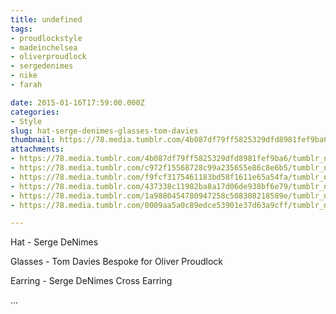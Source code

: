 ```yaml
---
title: undefined
tags:
- proudlockstyle
- madeinchelsea
- oliverproudlock
- sergedenimes
- nike
- farah

date: 2015-01-16T17:59:00.000Z
categories:
- Style
slug: hat-serge-denimes-glasses-tom-davies
thumbnail: https://78.media.tumblr.com/4b087df79ff5825329dfd8981fef9ba6/tumblr_nia7ayUqUq1rhrm24o3_1280.jpg
attachments:
- https://78.media.tumblr.com/4b087df79ff5825329dfd8981fef9ba6/tumblr_nia7ayUqUq1rhrm24o3_1280.jpg
- https://78.media.tumblr.com/c972f15568728c99a235655e86c8e6b5/tumblr_nia7ayUqUq1rhrm24o7_1280.jpg
- https://78.media.tumblr.com/f9fcf3175461183bd58f1611e65a54fa/tumblr_nia7ayUqUq1rhrm24o5_1280.jpg
- https://78.media.tumblr.com/437338c11982ba8a17d06de938bf6e79/tumblr_nia7ayUqUq1rhrm24o6_1280.jpg
- https://78.media.tumblr.com/1a9880454780947258c508308218589e/tumblr_nia7ayUqUq1rhrm24o2_1280.jpg
- https://78.media.tumblr.com/0009aa5a0c89edce53901e37d63a9cff/tumblr_nia7ayUqUq1rhrm24o1_1280.jpg

---
```


Hat - Serge DeNimes 

  Glasses - Tom Davies Bespoke for Oliver Proudlock 

  Earring - Serge DeNimes Cross Earring 

 ...
